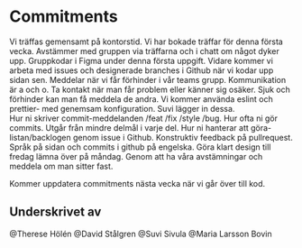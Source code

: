 # Commitments

Vi träffas gemensamt på kontorstid. Vi har bokade träffar för denna första vecka. Avstämmer med gruppen via träffarna och i chatt om något dyker upp. Gruppkodar i Figma under denna första uppgift. Vidare kommer vi arbeta med issues och designerade branches i Github när vi kodar upp sidan sen. Meddelar när vi får förhinder i vår teams grupp. Kommunikation är a och o. Ta kontakt när man får problem eller känner sig osäker. Sjuk och förhinder kan man få meddela de andra. Vi kommer använda eslint och prettier- med genemsam konfiguration. Suvi lägger in dessa.  
Hur ni skriver commit-meddelanden /feat /fix /style /bug. Hur ofta ni gör commits. Utgår från mindre delmål i varje del. Hur ni hanterar att göra-listan/backlogen genom issue i Github. Konstruktiv feedback på pullrequest. Språk på sidan och commits i github på engelska. Göra klart design till fredag lämna över på måndag. Genom att ha våra avstämningar och meddela om man sitter fast.

Kommer uppdatera commitments nästa vecka när vi går över till kod.

## Underskrivet av

@Therese Hölén @David Stålgren @Suvi Sivula @Maria Larsson Bovin
